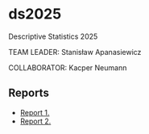 # ds2025
Descriptive Statistics 2025

TEAM LEADER: Stanisław Apanasiewicz

COLLABORATOR: Kacper Neumann

## Reports
- [Report 1.](Report1.md)
- [Report 2.](Report2.md)